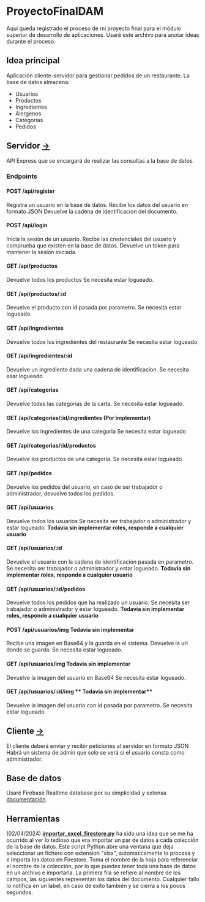 # ProyectoFinalDAM
Aquí queda registrado el proceso de mi proyecto final para el módulo superior de desarrollo de aplicaciones. Usaré este archivo para anotar ideas durante el proceso.

## Idea principal

Aplicación cliente-servidor para gestionar pedidos de un restaurante.
La base de datos almacena:
 - Usuarios
 - Productos
 - Ingredientes
 - Alergenos
 - Categorías
 - Pedidos
   

## Servidor [->](https://github.com/beatkapo/ProyectoFinalDAM/blob/main/Server/server.js)
API Express que se encargará de realizar las consultas a la base de datos.
### Endpoints
#### POST /api/register
Registra un usuario en la base de datos.
Recibe los datos del usuario en formato JSON
Devuelve la cadena de identificacion del documento.
#### POST /api/login
Inicia la sesion de un usuario.
Recibe las credenciales del usuario y comprueba que existen en la base de datos.
Devuelve un token para mantener la sesion iniciada.
#### GET /api/productos
Devuelve todos los productos
Se necesita estar logueado.
#### GET /api/productos/:id
Devuelve el producto con id pasada por parametro.
Se necesita estar logueado.
#### GET /api/ingredientes
Devuelve todos los ingredientes del restaurante
Se necesita estar logueado
#### GET /api/ingredientes/:id
Devuelve un ingrediente dada una cadena de identificacion.
Se necesita esar logueado
#### GET /api/categorias
Devuelve todas las categorías de la carta.
Se necesita estar logueado.
#### GET /api/categorias/:id/ingredientes **(Por implementar)**
Devuelve los ingredientes de una categoria
Se necesita estar logueado
#### GET /api/categorias/:id/productos
Devuelve los productos de una categoría.
Se necesita estar logueado.
#### GET /api/pedidos
Devuelve los pedidos del usuario, en caso de ser trabajador o administrador, devuelve todos los pedidos.
#### GET /api/usuarios
Devuelve todos los usuarios
Se necesita ser trabajador o administrador y estar logueado. **Todavia sin implementar roles, responde a cualquier usuario**
#### GET /api/usuarios/:id
Devuelve el usuario con la cadena de identificacion pasada en parametro.
Se necesita ser trabajador o administrador y estar logueado. **Todavia sin implementar roles, responde a cualquier usuario**
#### GET /api/usuarios/:id/pedidos
Devuelve todos los pedidos que ha realizado un usuario.
Se necesita ser trabajador o administrador y estar logueado. **Todavia sin implementar roles, responde a cualquier usuario**
#### POST /api/usuarios/img **Todavia sin implementar**
Recibe una imagen en Base64 y la guarda en el sistema. Devuelve la url donde se guarda.
Se necesita estar logueado.
#### GET /api/usuarios/img **Todavia sin implementar**
Devuelve la imagen del usuario en Base64
Se necesita estar logueado.
#### GET /api/usuarios/:id/img ** Todavia sin implementar**
Devuelve la imagen del usuario con id pasada por parametro.
Se necesita estar logueado.

## Cliente [->](https://github.com/beatkapo/ProyectoFinalDAM/tree/main/App)
El cliente deberá enviar y recibir peticiones al servidor en formato JSON
Habrá un sistema de admin que solo se verá si el usuario consta como administrador. 
## Base de datos
Usaré Firebase Realtime database por su simplicidad y extensa [documentación](https://firebase.google.com/docs/firestore?hl=es).
## Herramientas
(02/04/2024)
**[importar_excel_firestore.py](https://github.com/beatkapo/ProyectoFinalDAM/blob/main/Herramientas/importar_excel_firestore.py)** ha sido una idea que se me ha ocurrido al ver lo tedioso que era importar un par de datos a cada colección de la base de datos. Este script Python abre una ventana que deja seleccionar un fichero con extension "xlsx", automaticamente lo procesa y e importa los datos en Firestore.
Toma el nombre de la hoja para referenciar el nombre de la colección, por lo que puedes tener toda una base de datos en un archivo e importarla.
La primera fila se refiere al nombre de los campos, las siguientes representan los datos del documento.
Cualquier fallo lo notifica en un label, en caso de exito también y se cierra a los pocos segundos.
